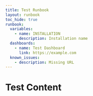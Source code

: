 ```yaml
---
title: Test Runbook
layout: runbook
toc_hide: true
runbook:
  variables:
    - name: INSTALLATION
      description: Installation name
  dashboards:
    - name: Test Dashboard
      link: https://example.com
  known_issues:
    - description: Missing URL
---
```


# Test Content
